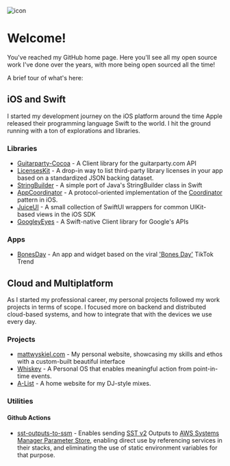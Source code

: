 ![icon](https://images.ctfassets.net/zh68lrw89i3n/3wk6az40SpLuAxFdjn0iDz/7409eab13c9c6819c34f0357db1ffec9/logo.png)

# Welcome!

You've reached my GitHub home page. Here you'll see all my open source work I've done over the years, with more being open sourced all the time!

A brief tour of what's here:

## iOS and Swift

I started my development journey on the iOS platform around the time Apple released their programming language Swift to the world. I hit the ground running with a ton of explorations and libraries.

### Libraries
- [Guitarparty-Cocoa](https://github.com/mattwyskiel/Guitarparty-Cocoa) - A Client library for the guitarparty.com API
- [LicensesKit](https://github.com/mattwyskiel/LicensesKit) - A drop-in way to list third-party library licenses in your app based on a standardized JSON backing dataset.
- [StringBuilder](https://github.com/mattwyskiel/StringBuilder) - A simple port of Java's StringBuilder class in Swift
- [AppCoordinator](https://github.com/mattwyskiel/AppCoordinator) - A protocol-oriented implementation of the [Coordinator](https://mattwyskiel.com/stories/protocol-oriented-app-coordinators-in-swift) pattern in iOS.
- [JuiceUI](https://github.com/mattwyskiel/JuiceUI) - A small collection of SwiftUI wrappers for common UIKit-based views in the iOS SDK
- [GoogleyEyes](https://github.com/GoogleyEyes) - A Swift-native Client library for Google's APIs

### Apps
- [BonesDay](https://github.com/mattwyskiel/BonesDay) - An app and widget based on the viral ['Bones Day'](https://www.nytimes.com/2021/10/21/style/bones-day-noodle-tiktok-dog.html) TikTok Trend

## Cloud and Multiplatform

As I started my professional career, my personal projects followed my work projects in terms of scope. I focused more on backend and distributed cloud-based systems, and how to integrate that with the devices we use every day.

### Projects
- [mattwyskiel.com](https://github.com/mattwyskiel/mattwyskiel.com) - My personal website, showcasing my skills and ethos with a custom-built beautiful interface
- [Whiskey](https://github.com/whiskey-platform) - A Personal OS that enables meaningful action from point-in-time events.
- [A-List](https://github.com/mattwyskiel/a-list) - A home website for my DJ-style mixes.

### Utilities
#### Github Actions
- [sst-outputs-to-ssm](https://github.com/mattwyskiel/sst-outputs-to-ssm) - Enables sending [SST v2](https://v2.sst.dev/) Outputs to [AWS Systems Manager Parameter Store](https://docs.aws.amazon.com/systems-manager/latest/userguide/systems-manager-parameter-store.html), enabling direct use by referencing services in their stacks, and eliminating the use of static environment variables for that purpose.
